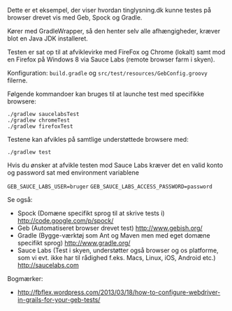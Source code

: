 Dette er et eksempel, der viser hvordan tinglysning.dk kunne testes på browser drevet vis med Geb, Spock og Gradle.

Kører med GradleWrapper, så den henter selv alle afhængigheder, kræver blot en Java JDK installeret.

Testen er sat op til at afviklevirke med FireFox og Chrome (lokalt) samt mod en Firefox på Windows 8 via Sauce Labs (remote browser farm i skyen).

Konfiguration:  `build.gradle` og `src/test/resources/GebConfig.groovy` filerne.

Følgende kommandoer kan bruges til at launche test med specifikke browsere:

    ./gradlew saucelabsTest
    ./gradlew chromeTest
    ./gradlew firefoxTest

Testene kan afvikles på samtlige understøttede browsere med:

    ./gradlew test
    
Hvis du ønsker at afvikle testen mod Sauce Labs kræver det en valid konto og password sat med environment variablene

 `GEB_SAUCE_LABS_USER=bruger`
 `GEB_SAUCE_LABS_ACCESS_PASSWORD=password`

Se også:
*  Spock (Domæne specifikt sprog til at skrive tests i) http://code.google.com/p/spock/
*  Geb (Automatiseret browser drevet test) http://www.gebish.org/
*  Gradle (Bygge-værktøj som Ant og Maven men med eget domæne specifikt sprog) http://www.gradle.org/
*  Sauce Labs (Test i skyen, understøtter også browser og os platforme, som vi evt. ikke har til rådighed f.eks. Macs, Linux, iOS, Android etc.) http://saucelabs.com

Bogmærker:
*  http://fbflex.wordpress.com/2013/03/18/how-to-configure-webdriver-in-grails-for-your-geb-tests/
